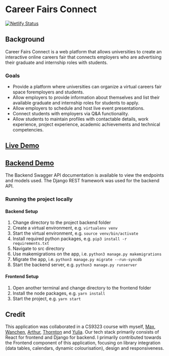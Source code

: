 # Career Fairs Connect

[![Netlify Status](https://api.netlify.com/api/v1/badges/c7578632-270b-422b-ab87-98cdce484a44/deploy-status)](https://app.netlify.com/sites/elastic-lichterman-7198a0/deploys)

## Background

Career Fairs Connect is a web platform that allows universities to create an interactive online careers fair that connects employers who are advertising their graduate and internship roles with students. 

### Goals

* Provide a platform where universities can organize a virtual careers fair space foremployers and students.
* Allow employers to provide information about themselves and list their available graduate and internship roles for students to apply.
* Allow employers to schedule and host live event presentations.
* Connect students with employers via Q&A functionality.
* Allow students to maintain profiles with contactable details, work experience, project experience, academic achievements and technical competencies.


## [Live Demo](https://elastic-lichterman-7198a0.netlify.app/)

## [Backend Demo](http://ec2-13-55-22-199.ap-southeast-2.compute.amazonaws.com/swagger/)

The Backend Swagger API documentation is available to view the endpoints and models used. The Django REST framework was used for the backend API.

### Running the project locally

#### Backend Setup

1. Change directory to the project backend folder
2. Create a virtual environment, e.g. `virtualenv venv`
3. Start the virtual environment, e.g. `source venv/bin/activate`
4. Install required python packages, e.g. `pip3 install -r requirements.txt`
5. Navigate to src directory
6. Use makemigrations on the app, i.e. `python3 manage.py makemigrations`
7. Migrate the app, i.e. `python3 manage.py migrate --run-syncdb`
8. Start the backend server, e.g. `python3 manage.py runserver`

#### Frontend Setup 

1. Open another terminal and change directory to the frontend folder
2. Install the node packages, e.g. `yarn install`
4. Start the project, e.g. `yarn start`

## Credit

This application was collaborated in a CS9323 course with myself, [Max](https://github.com/Youps22), [Wanchen](https://github.com/WanchenZhao), [Arthur](https://github.com/af-af), [Thornton](https://github.com/ThorntonChan) and [Yulia](https://github.com/YuliaRodionov). Our tech stack primarily consists of React for frontend and Django for backend. I primarily contributed towards the Frontend component of this application, focusing on library integration (data tables, calendars, dynamic colourisation), design and responsiveness.

